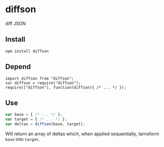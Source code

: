 # diffson

diff JSON

## Install

`npm install diffson`

## Depend

`import diffson from "diffson";`  
`var diffson = require("diffson");`  
`require(["diffson"], function(diffson){ /* ... */ });`

## Use

```js
var base = { /* ... */ };
var target = { /* ... */ };
var deltas = diffson(base, target);
```

Will return an array of deltas which, when applied sequentially, tarnsform
`base` into `target`.
